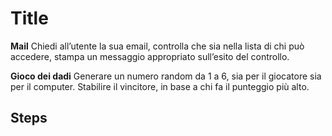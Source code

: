 # **Title**

**Mail**
Chiedi all’utente la sua email,
controlla che sia nella lista di chi può accedere,
stampa un messaggio appropriato sull’esito del controllo.

**Gioco dei dadi**
Generare un numero random da 1 a 6, sia per il giocatore sia per il computer.
Stabilire il vincitore, in base a chi fa il punteggio più alto.

## **Steps**
